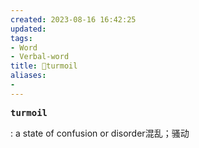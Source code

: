```yaml
---
created: 2023-08-16 16:42:25
updated: 
tags: 
- Word
- Verbal-word
title: 🚩turmoil
aliases:
- 
---
```


<pre><strong>turmoil</strong></pre>
: a state of confusion or disorder混乱；骚动